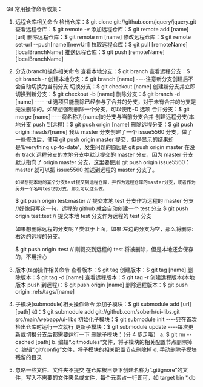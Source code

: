 Git 常用操作命令收集：

1.  远程仓库相关命令
    检出仓库：$ git clone git://github.com/jquery/jquery.git
    查看远程仓库：$ git remote -v
    添加远程仓库：$ git remote add [name] [url]
    删除远程仓库：$ git remote rm [name]
    修改远程仓库：$ git remote set-url --push[name][newUrl]
    拉取远程仓库：$ git pull [remoteName] [localBranchName]
    推送远程仓库：$ git push [remoteName] [localBranchName]

2.  分支(branch)操作相关命令
    查看本地分支：$ git branch
    查看远程分支：$ git branch -r
    创建本地分支：$ git branch [name] ----注意新分支创建后不会自动切换为当前分支
    切换分支：$ git checkout [name]
    创建新分支并立即切换到新分支：$ git checkout -b [name]
    删除分支：$ git branch -d [name] ---- -d 选项只能删除已经参与了合并的分支，对于未有合并的分支是无法删除的。如果想强制删除一个分支，可以使用-D 选项
    合并分支：$ git merge [name] ----将名称为[name]的分支与当前分支合并
    创建远程分支(本地分支 push 到远程)：$ git push origin [name]
    删除远程分支：$ git push origin :heads/[name]
    我从 master 分支创建了一个 issue5560 分支，做了一些修改后，使用 git push origin master 提交，但是显示的结果却是'Everything up-to-date'，发生问题的原因是 git push origin master 在没有 track 远程分支的本地分支中默认提交的 master 分支，因为 master 分支默认指向了 origin master 分支，这里要使用 git push origin issue5560：master 就可以把 issue5560 推送到远程的 master 分支了。

        如果想把本地的某个分支test提交到远程仓库，并作为远程仓库的master分支，或者作为另外一个名叫test的分支，那么可以这么做。

    $ git push origin test:master // 提交本地 test 分支作为远程的 master 分支 //好像只写这一句，远程的 github 就会自动创建一个 test 分支
    $ git push origin test:test // 提交本地 test 分支作为远程的 test 分支

    如果想删除远程的分支呢？类似于上面，如果:左边的分支为空，那么将删除:右边的远程的分支。

    $ git push origin :test // 刚提交到远程的 test 将被删除，但是本地还会保存的，不用担心

3.  版本(tag)操作相关命令
    查看版本：$ git tag
    创建版本：$ git tag [name]
    删除版本：$ git tag -d [name]
    查看远程版本：$ git tag -r
    创建远程版本(本地版本 push 到远程)：$ git push origin [name]
    删除远程版本：$ git push origin :refs/tags/[name]

4.  子模块(submodule)相关操作命令
    添加子模块：$ git submodule add [url] [path]
    如：$ git submodule add git://github.com/soberh/ui-libs.git src/main/webapp/ui-libs
    初始化子模块：$ git submodule init ----只在首次检出仓库时运行一次就行
    更新子模块：$ git submodule update ----每次更新或切换分支后都需要运行一下
    删除子模块：（分 4 步走哦）
    a. $ git rm --cached [path]
    b. 编辑“.gitmodules”文件，将子模块的相关配置节点删除掉
    c. 编辑“.git/config”文件，将子模块的相关配置节点删除掉
    d. 手动删除子模块残留的目录

5.  忽略一些文件、文件夹不提交
    在仓库根目录下创建名称为“.gitignore”的文件，写入不需要的文件夹名或文件，每个元素占一行即可，如
    target
    bin
    \*.db
